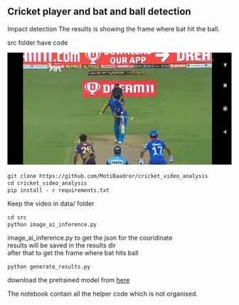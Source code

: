 ## Cricket player and bat and ball detection 
Impact detection 
The results is showing the frame where bat hit the ball. 

src folder have code

![alt Results](results.jpg)




```
git clone https://github.com/MotiBaadror/cricket_video_analysis
cd cricket_video_analysis 
pip install - r requirements.txt
```

Keep the video in data/ folder     

```
cd src 
python image_ai_inference.py
```

image_ai_inference.py to get the json for the cooridinate      
results will be saved in the results dir     
after that to get  the frame where bat hits ball 

```
python generate_results.py
```

download the pretrained model from [here](https://github.com/OlafenwaMoses/ImageAI/blob/master/imageai/Detection/VIDEO.md#videodetection)

The notebook contain all the helper code which is not organised. 


